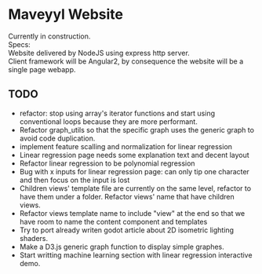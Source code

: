 # Maveyyl Website

Currently in construction.  
Specs:  
Website delivered by NodeJS using express http server.  
Client framework will be Angular2, by consequence the website will be a single page webapp.

## TODO
* refactor: stop using array's iterator functions and start using conventional loops because they are more performant.
* Refactor graph_utils so that the specific graph uses the generic graph to avoid code duplication.
* implement feature scalling and normalization for linear regression
* Linear regression page needs some explanation text and decent layout
* Refactor linear regression to be polynomial regression
* Bug with x inputs for linear regression page: can only tip one character and then focus on the input is lost
* Children views' template file are currently on the same level, refactor to have them under a folder. Refactor views' name that have children views.
* Refactor views template name to include "view" at the end so that we have room to name the content component and templates
* Try to port already writen godot article about 2D isometric lighting shaders.
* Make a D3.js generic graph function to display simple graphes.
* Start writting machine learning section with linear regression interactive demo.